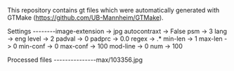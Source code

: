 This repository contains gt files which were automatically generated with GTMake (https://github.com/UB-Mannheim/GTMake).

Settings
--------image-extension -> jpg 
autocontraxt -> False 
psm -> 3 
lang -> eng 
level -> 2 
padval -> 0 
padprc -> 0.0 
regex -> .* 
min-len -> 1 
max-len -> 0 
min-conf -> 0 
max-conf -> 100 
mod-line -> 0 
num -> 100 

Processed files
---------------max/103356.jpg